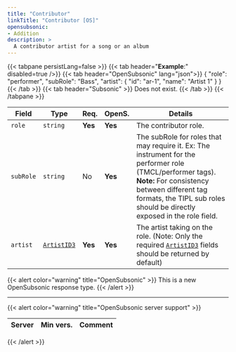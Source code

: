 ```yaml
---
title: "Contributor"
linkTitle: "Contributor [OS]"
opensubsonic:
- Addition
description: >
  A contributor artist for a song or an album
---
```


{{< tabpane persistLang=false >}}
{{< tab header="**Example**:" disabled=true />}}
{{< tab header="OpenSubsonic" lang="json">}}
{
    "role": "performer",
    "subRole": "Bass",
    "artist": {
        "id": "ar-1",
        "name": "Artist 1"
    }
}
{{< /tab >}}
{{< tab header="Subsonic"  >}}
Does not exist.
{{< /tab >}}
{{< /tabpane >}}

| Field |  Type | Req. | OpenS. | Details |
| --- | --- | --- | --- | --- |
| `role` | `string` | **Yes** | **Yes**    | The contributor role. |
| `subRole` | `string` | No | **Yes**    | The subRole for roles that may require it. Ex: The instrument for the performer role (TMCL/performer tags). **Note:** For consistency between different tag formats, the TIPL sub roles should be directly exposed in the role field. |
| `artist` | [`ArtistID3`](../artistid3) | **Yes**  | **Yes**     | The artist taking on the role. (Note: Only the required [`ArtistID3`](../artistid3) fields should be returned by default)|

{{< alert color="warning" title="OpenSubsonic" >}}
This is a new OpenSubsonic response type.
{{< /alert >}}

---

{{< alert color="warning" title="OpenSubsonic server support" >}}

| Server | Min vers. | Comment |
| --- | --- | --- |

{{< /alert >}}

